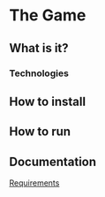 # The Game

## What is it?

### Technologies

## How to install

## How to run

## Documentation

[Requirements](./docs/readme.md)
